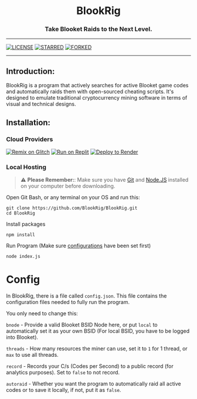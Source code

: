 <h1 align="center">BlookRig</h1>
<h3 align="center">Take Blooket Raids to the Next Level.</h3>

---

[![LICENSE](https://img.shields.io/github/license/BlookRig/BlookRig.svg)](https://github.com/BlookRig/BlookRig/blob/main/LICENSE)
[![STARRED](https://img.shields.io/github/stars/BlookRig/BlookRig.svg)](https://github.com/BlookRig/BlookRig/stargazers)
[![FORKED](https://img.shields.io/github/forks/BlookRig/BlookRig.svg)](https://github.com/BlookRig/BlookRig/network)

---

## Introduction:

BlookRig is a program that actively searches for active Blooket game codes and automatically raids them with open-sourced cheating scripts. It's designed to emulate traditional cryptocurrency mining software in terms of visual and technical designs.

## Installation:

### Cloud Providers

[![Remix on Glitch](https://binbashbanana.github.io/deploy-buttons/buttons/remade/glitch.svg)](https://glitch.com/edit/#!/import/github/BlookRig/BlookRig)
[![Run on Replit](https://binbashbanana.github.io/deploy-buttons/buttons/remade/replit.svg)](https://replit.com/github/MyBooty165/BlookRig/BlookRig)
[![Deploy to Render](https://binbashbanana.github.io/deploy-buttons/buttons/remade/render.svg)](https://render.com/deploy?repo=https://github.com/BlookRig/BlookRig)

### Local Hosting

> :warning: **Please Remember:**: Make sure you have <a href="https://git-scm.com">Git</a> and <a href="https://nodejs.org">Node.JS</a> installed on your computer before downloading.

Open Git Bash, or any terminal on your OS and run this:

```
git clone https://github.com/BlookRig/BlookRig.git
cd BlookRig
```

Install packages

```
npm install
```

Run Program (Make sure <a href="#config">configurations</a> have been set first)

```
node index.js
```

# Config

In BlookRig, there is a file called `config.json`. This file contains the configuration files needed to fully run the program. 

You only need to change this:

`bnode` - Provide a valid Blooket BSID Node here, or put `local` to automatically set it as your own BSID (For local BSID, you have to be logged into Blooket).

`threads` - How many resources the miner can use, set it to `1` for 1 thread, or `max` to use all threads.

`record` - Records your C/s (Codes per Second) to a public record (for analytics purposes). Set to `false` to not record.

`autoraid` - Whether you want the program to automatically raid all active codes or to save it locally, if not, put it as `false`.
